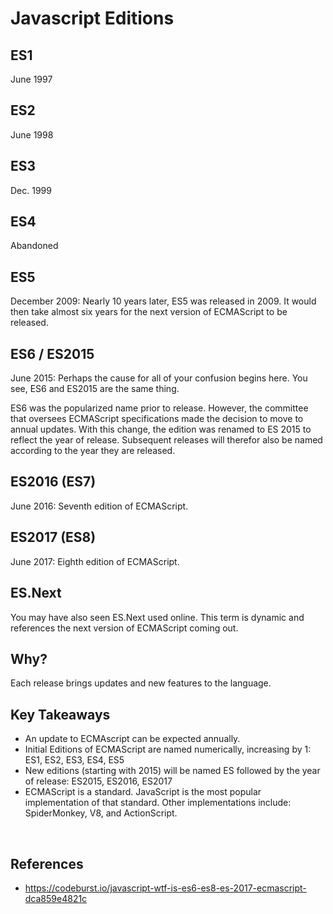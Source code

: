 # Javascript Editions

## ES1

June 1997

## ES2

June 1998

## ES3

Dec. 1999

## ES4

Abandoned

## ES5

December 2009: Nearly 10 years later, ES5 was released in 2009. It would then take almost six years for the next version of ECMAScript to be released.

## ES6 / ES2015

June 2015: Perhaps the cause for all of your confusion begins here. You see, ES6 and ES2015 are the same thing.

ES6 was the popularized name prior to release. However, the committee that oversees ECMAScript specifications made the decision to move to annual updates. With this change, the edition was renamed to ES 2015 to reflect the year of release. Subsequent releases will therefor also be named according to the year they are released.

## ES2016 (ES7)

June 2016: Seventh edition of ECMAScript.

## ES2017 (ES8)

June 2017: Eighth edition of ECMAScript.

## ES.Next

You may have also seen ES.Next used online. This term is dynamic and references the next version of ECMAScript coming out.

## Why?

Each release brings updates and new features to the language.

## Key Takeaways

- An update to ECMAscript can be expected annually.
- Initial Editions of ECMAScript are named numerically, increasing by 1: ES1, ES2, ES3, ES4, ES5
- New editions (starting with 2015) will be named ES followed by the year of release: ES2015, ES2016, ES2017
- ECMAScript is a standard. JavaScript is the most popular implementation of that standard. Other implementations include: SpiderMonkey, V8, and ActionScript.

&nbsp;

## References

- https://codeburst.io/javascript-wtf-is-es6-es8-es-2017-ecmascript-dca859e4821c
